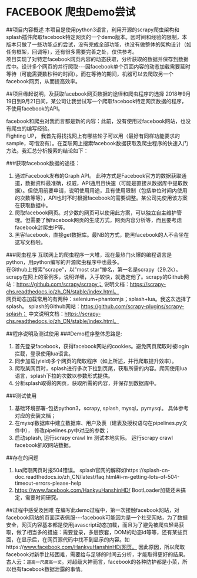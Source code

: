 FACEBOOK 爬虫Demo尝试
===

##项目内容概述
本项目是使用python3语言，利用开源的scrapy爬虫架构和splash插件爬取facebook特定网页的一个demo版本。因时间和经验的限制，本版本只做了一些功能点的尝试，没有完成全部功能，也没有做整体的架构设计（如任务框架，回调等），还有很多需要完善之处，仅供参考。<br>
项目实现了对特定facebook网页内容的动态获取，分析获取的数据并保存到数据库中。设计多个网页的并行爬取---因facebook单个页面内容的动态加载需要延时等待（可能需要数秒钟的时间）。而在等待的期间，机器可以去爬取另一个facebook网页，从而提高效率。

##项目缘起说明，及获取facebook网页数据的途径和爬虫程序的选择
2018年9月19日到9月21日间，某公司让我尝试写一个爬取facebook特定网页数据的程序，不使用facebook的API。

facebook和爬虫对我而言都是新的内容：此前，没有使用过facebook网站，也没有爬虫的编写经验。<br>
Fighting UP， 我首先得找找网上有哪些轮子可以用（最好有同样功能要求的sample，可惜没有）。在互联网上搜索facebook数据获取及爬虫程序的快速入门方法。我汇总分析搜索的结论如下：

###获取facebook数据的途径：
1. 通过Facebook发布的Graph API。 此种方式是Facebook官方的数据获取通道，数据资料最准确，权威，API通用且快速（可能是直接从数据库中提取数据）。但使用前要申请，说明使用用途，且有使用限制（包括单位时间内使用的次数等等），API也时不时根据facebook的需要调整。某公司先使用该方案在获取数据中。
2. 爬取facebook网页。对少数的网页可以使用此方案，可以独立自主维护管理。但需要了解facebook网页的生成方式，网页内容分析等，而且要考虑facebook封爬虫IP等。
3. 黑客facebook，直接get数据库。最NB的方式，能黑facebook的人不会坐在这写文档啦。

###爬虫程序
互联网上的爬虫程序一大堆，现在最热门火爆的编程语言是python，用python编写的开源爬虫程序中也最多。<br>
在Github上搜索"scrape"，以"most star"排名，第一名是scrapy（29.2k）。scrapy在网上的案例多，说明详细，入手较快，就选定他了。scrapy的Github网站：https://github.com/scrapy/scrapy； 说明文档：https://scrapy-chs.readthedocs.io/zh_CN/stable/index.html。<br>
网页动态加载常用的有两种：selenium+phantomjs；splash+lua。我这次选择了splash。 splash的Github网站：https://github.com/scrapy-plugins/scrapy-splash；  中文说明文档：https://scrapy-chs.readthedocs.io/zh_CN/stable/index.html。

##程序说明及测试使用
###Demo程序整体思路是:
1. 首先登录facebook，获得facebook网站的cookies。避免网页爬取时被login拦截，登录使用lua语言。
2. 同步加载(yield)多个网页的爬取程序（如上所述，并行爬取提升效率）。
3. 爬取某网页时，splash进行多次下拉到页尾，获取所需的内容。爬网使用lua语言，splash下拉的次数以参数形式提供。
4. 分析splash取得的网页，获取所需的内容，并保存到数据库中。

###测试使用
1. 基础环境部署-包括python3，scrapy, splash,  mysql，pymysql。 具体参考对应的安装文档；
2. 在mysql数据库中建立数据库、用户及表（建表及授权语句在pipelines.py文件中）， 修改pipelines.py中对应的参数；
3. 启动splash, 运行scrapy crawl lm 测试本地实际。 运行scrapy crawl facebook抓取网站数据。

 
##存在的问题
1. lua爬取网页时报504错误。 splash官网的解释如https://splash-cn-doc.readthedocs.io/zh_CN/latest/faq.html#i-m-getting-lots-of-504-timeout-errors-please-help
2. https://www.facebook.com/HankyuHanshinHD/ BootLoader加载还未搞定，需要时间研究。



##过程中感受及困难
在编写此demo过程中，第一次接触facebook网站，对facebook网站的页面深表佩服---facebook可能因为是一个社交网站，为了数据安全，网页内容基本都是使用javascript动态加载，而且为了避免被爬虫轻易获取，做了相当多的措施：需要登录，多层嵌套，DOM的动态id等等，还有某些页面，在显示后，在网页源代码中找不到显示的内容。如https://www.facebook.com/HankyuHanshinHD/网页。
因此原因，所以爬取facebook对新手比较困难，需要给与足够的时间去分析，才能取得更好的结果。<br>
古人云：`道高一尺魔高一丈`。对超级大神而言，facebook的各种防护都是小菜，所以也有facebook数据泄露的事情。


